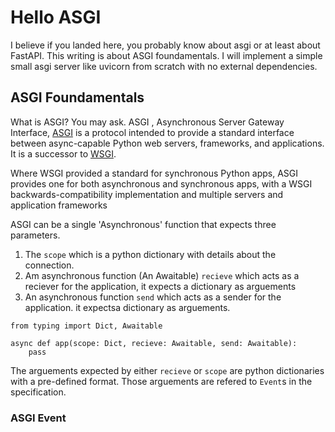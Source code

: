# Hello ASGI

I believe if you landed here, you probably know  about asgi
or at least about FastAPI.
This writing is about ASGI foundamentals. I will implement 
a simple small asgi server like uvicorn from scratch with 
no external dependencies.

## ASGI Foundamentals

What is ASGI? You may ask.
ASGI , Asynchronous Server Gateway Interface, [ASGI](https://en.wikipedia.org/wiki/Asynchronous_Server_Gateway_Interface) is a protocol intended to provide a standard interface 
between async-capable Python web servers, frameworks, and applications.
It is a successor to [WSGI](https://en.wikipedia.org/wiki/Web_Server_Gateway_Interface). 

Where WSGI provided a standard for synchronous Python apps, 
ASGI provides one for both asynchronous and synchronous apps, 
with a WSGI backwards-compatibility implementation and multiple servers 
and application frameworks

ASGI can be a single 'Asynchronous' function that expects three parameters.
1. The `scope` which is a python dictionary with details about the connection.
2. Am asynchronous function (An Awaitable)  `recieve` which acts as a reciever for the application,
it expects a dictionary as arguements
3. An asynchronous function `send` which acts as a sender for the application. it expectsa dictionary as arguements.

```
from typing import Dict, Awaitable

async def app(scope: Dict, recieve: Awaitable, send: Awaitable):
    pass
```

The arguements expected by either `recieve` or `scope` are python dictionaries with a 
pre-defined format. Those arguements are refered to `Event`s in the specification.


### ASGI Event 


